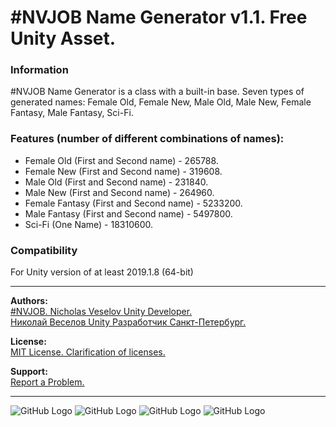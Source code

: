# #NVJOB Name Generator v1.1. Free Unity Asset.

### Information

#NVJOB Name Generator is a class with a built-in base.
Seven types of generated names: Female Old, Female New, Male Old, Male New, Female Fantasy, Male Fantasy, Sci-Fi.

### Features (number of different combinations of names):
- Female Old (First and Second name) - 265788.
- Female New (First and Second name) - 319608.
- Male Old (First and Second name) - 231840.
- Male New (First and Second name) - 264960.
- Female Fantasy (First and Second name) - 5233200.
- Male Fantasy (First and Second name) - 5497800.
- Sci-Fi (One Name) - 18310600.

### Compatibility

For Unity version of at least 2019.1.8 (64-bit)

-------------------------------------------------------------------

**Authors:** <br>
[#NVJOB. Nicholas Veselov Unity Developer.](https://nvjob.github.io)<br>
[Николай Веселов Unity Разработчик Санкт-Петербург.](https://nvjob.github.io)

**License:** <br>
[MIT License. Clarification of licenses.](https://nvjob.github.io/mit-license)

**Support:** <br>
[Report a Problem.](https://nvjob.github.io/reportaproblem/)

-------------------------------------------------------------------

![GitHub Logo](https://raw.githubusercontent.com/nvjob/nvjob.github.io/master/repo/unity%20assets/name-generator-pro/pic/2.jpg)
![GitHub Logo](https://raw.githubusercontent.com/nvjob/nvjob.github.io/master/repo/unity%20assets/name-generator-pro/pic/0.jpg)
![GitHub Logo](https://raw.githubusercontent.com/nvjob/nvjob.github.io/master/repo/unity%20assets/name-generator-pro/pic/1.jpg)
![GitHub Logo](https://raw.githubusercontent.com/nvjob/nvjob.github.io/master/repo/unity%20assets/name-generator-pro/pic/3.jpg)
